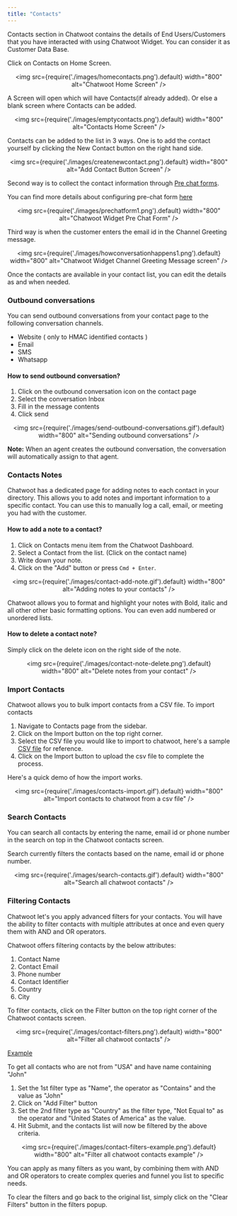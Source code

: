 ```yaml
---
title: "Contacts"
---
```


Contacts section in Chatwoot contains the details of End Users/Customers that you have interacted with using Chatwoot Widget. 
You can consider it as Customer Data Base. 

Click on Contacts on Home Screen.

<div align="center">

<img src={require('./images/homecontacts.png').default} width="800" alt="Chatwoot Home Screen" />

</div>

A Screen will open which will have Contacts(if already added). Or else a blank screen where Contacts can be added.

<div align="center">

<img src={require('./images/emptycontacts.png').default} width="800" alt="Contacts Home Screen" />

</div>

Contacts can be added to the list in 3 ways. One is to add the contact yourself by clicking the New Contact button on the right hand side.

<div align="center">

<img src={require('./images/createnewcontact.png').default} width="800" alt="Add Contact Button Screen" />

</div>

Second way is to collect the contact information through [Pre chat forms](add-inbox-settings.md#pre-chat-form). 

You can find more details about configuring pre-chat form [here](user-guide/features/pre-chat-form.md)

<div align="center">

<img src={require('./images/prechatform1.png').default} width="800" alt="Chatwoot Widget Pre Chat Form" />

</div>

Third way is when the customer enters the email id in the Channel Greeting message. 

<div align="center">

<img src={require('./images/howconversationhappens1.png').default} width="800" alt="Chatwoot Widget Channel Greeting Message screen" />

</div>

Once the contacts are available in your contact list, you can edit the details as and when needed.

### Outbound conversations

You can send outbound conversations from your contact page to the following conversation channels.

- Website ( only to HMAC identified contacts )
- Email
- SMS
- Whatsapp

#### How to send outbound conversation?

1. Click on the outbound conversation icon on the contact page
2. Select the conversation Inbox
3. Fill in the message contents 
4. Click send

<div align="center">

<img src={require('./images/send-outbound-conversations.gif').default} width="800" alt="Sending outbound conversations" />

</div>



**Note:** When an agent creates the outbound conversation, the conversation will automatically assign to that agent.
### Contacts Notes

Chatwoot has a dedicated page for adding notes to each contact in your directory. This allows you to add notes and important information to a specific contact. You can use this to manually log a call, email, or meeting you had with the customer.

#### How to add a note to a contact?

1. Click on Contacts menu item from the Chatwoot Dashboard.
2. Select a Contact from the list. (Click on the contact name)
3. Write down your note.
4. Click on the "Add" button or press `Cmd + Enter`.

<div align="center">

<img src={require('./images/contact-add-note.gif').default} width="800" alt="Adding notes to your contacts" />

</div>

Chatwoot allows you to format and highlight your notes with Bold, italic and all other other basic formatting options. You can even add numbered or unordered lists.

#### How to delete a contact note?

Simply click on the delete icon on the right side of the note.

<div align="center">

<img src={require('./images/contact-note-delete.png').default} width="800" alt="Delete notes from your contact" />

</div>

### Import Contacts

Chatwoot allows you to bulk import contacts from a CSV file. To import contacts

1. Navigate to Contacts page from the sidebar.
2. Click on the Import button on the top right corner.
3. Select the CSV file you would like to import to chatwoot, here's a sample [CSV file](https://staging.chatwoot.com/downloads/import-contacts-sample.csv) for reference.
4. Click on the Import button to upload the csv file to complete the process.

Here's a quick demo of how the import works.

<div align="center">

<img src={require('./images/contacts-import.gif').default} width="800" alt="Import contacts to chatwoot from a csv file" />

</div>

### Search Contacts

You can search all contacts by entering the name, email id or phone number in the search on top in the Chatwoot contacts screen.

Search currently filters the contacts based on the name, email id or phone number. 

<div align="center">

<img src={require('./images/search-contacts.gif').default} width="800" alt="Search all chatwoot contacts" />

</div>

### Filtering Contacts

Chatwoot let's you apply advanced filters for your contacts. You will have the ability to filter contacts with multiple attributes at once and even query them with AND and OR operators.

Chatwoot offers filtering contacts by the below attributes:

1. Contact Name
2. Contact Email
3. Phone number
4. Contact Identifier
5. Country
6. City

To filter contacts, click on the Filter button on the top right corner of the Chatwoot contacts screen.

<div align="center">

<img src={require('./images/contact-filters.png').default} width="800" alt="Filter all chatwoot contacts" />

</div>


<u>Example</u>

To get all contacts who are not from "USA" and have name containing "John"

1. Set the 1st filter type as "Name", the operator as "Contains" and the value as "John"
2. Click on "Add Filter" button
2. Set the 2nd filter type as "Country" as the filter type, "Not Equal to" as the operator and "United States of America" as the value.
3. Hit Submit, and the contacts list will now be filtered by the above criteria.

<div align="center">

<img src={require('./images/contact-filters-example.png').default} width="800" alt="Filter all chatwoot contacts example" />

</div>

You can apply as many filters as you want, by combining them with AND and OR operators to create complex queries and funnel you list to specific needs.

To clear the filters and go back to the original list, simply click on the "Clear Filters" button in the filters popup.
